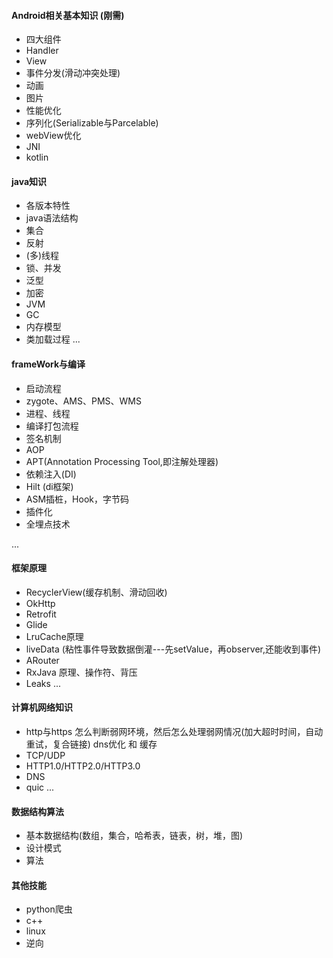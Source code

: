 #### Android相关基本知识 (刚需)

* 四大组件 [](android/activity.md)
* Handler [](android/Handler.md)
* View  [](android/View.md)
* 事件分发(滑动冲突处理) [](android/事件分发.md)
* 动画 [](android/动画.md)
* 图片
* 性能优化
* 序列化(Serializable与Parcelable) [](android/序列化.md)
* webView优化
* JNI
* kotlin

#### java知识

* 各版本特性
* java语法结构
* 集合 [](java/集合.md)
* 反射 [](java/反射.md)
* (多)线程 [](java/线程.md)
* 锁、并发 [](java/并发(锁).md)
* 泛型
* 加密
* JVM
* GC
* 内存模型
* 类加载过程
  ...

#### frameWork与编译

* 启动流程 [](framework/启动流程.md)
* zygote、AMS、PMS、WMS [](framework/启动流程.md)
* 进程、线程 [](framework/进程线程.md)
* 编译打包流程 [](base_build/编译打包流程.md)
* 签名机制 [](base_build/签名机制.md)
* AOP [](base_build/构建技术之AOP.md)
* APT(Annotation Processing Tool,即注解处理器) [](base_build/构建技术之APT.md)
* 依赖注入(DI)
* Hilt (di框架)
* ASM插桩，Hook，字节码
* 插件化
* 全埋点技术

...

#### 框架原理

* RecyclerView(缓存机制、滑动回收)[](third_frame/recyclerview.md)
* OkHttp
* Retrofit
* Glide [](third_frame/glide.md)
* LruCache原理
* liveData (粘性事件导致数据倒灌---先setValue，再observer,还能收到事件)
* ARouter
* RxJava 原理、操作符、背压
* Leaks
  ...

#### 计算机网络知识

* http与https
  怎么判断弱网环境，然后怎么处理弱网情况(加大超时时间，自动重试，复合链接)
  dns优化 和 缓存
* TCP/UDP
* HTTP1.0/HTTP2.0/HTTP3.0
* DNS
* quic
  ...

#### 数据结构算法

* 基本数据结构(数组，集合，哈希表，链表，树，堆，图)
* 设计模式
* 算法

#### 其他技能

* python爬虫
* c++
* linux
* 逆向
